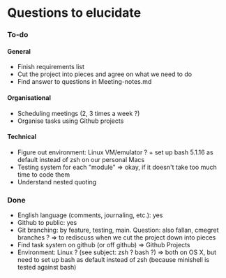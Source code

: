 # Questions to elucidate
### To-do
#### General
- Finish requirements list
- Cut the project into pieces and agree on what we need to do
- Find answer to questions in Meeting-notes.md

#### Organisational
- Scheduling meetings (2, 3 times a week ?)
- Organise tasks using Github projects

#### Technical
- Figure out environment: Linux VM/emulator ? + set up bash 5.1.16 as default instead of zsh on our personal Macs
- Testing system for each "module"
	=> okay, if it doesn't take too much time to code them
- Understand nested quoting

### Done
- English language (comments, journaling, etc.): yes
- Github to public: yes
- Git branching: by feature, testing, main. Question: also fallan, cmegret branches ?
	=> to rediscuss when we cut the project down into pieces
- Find task system on github (or off github)
	=> Github Projects
- Environment: Linux ? (see subject: zsh ? bash ?)
	=> both on OS X, but need to set up bash as default instead of zsh (because minishell is tested against bash)
